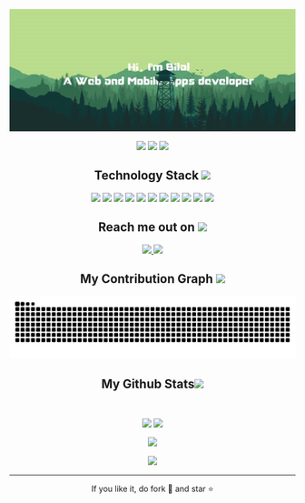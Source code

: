 
<p align="center">
 
</p align="center">
<img src="https://github.com/0kahnn/0kahnn/blob/main/images/cover.jpg" />

<p align="center">
 
 <img src="https://badges.pufler.dev/visits/0kahnn/0kahnn"/> 
 <img src="https://badges.pufler.dev/repos/0kahnn"/>
 <img src="https://badges.pufler.dev/commits/monthly/0kahnn" />

</p>

<!-- <p align="center">
 A Web Designer, and Developer with a real zeal for building websites that generate results. I provide top-notch Web Design for growing companies
</p>   -->

<h2 align="center">Technology Stack <img src="https://media.giphy.com/media/RbDKaczqWovIugyJmW/giphy.gif" width="50"></h2>

<p align="center">
<img src="https://img.shields.io/badge/-HTML5-E34F26?style=flat-square&logo=html5&logoColor=white"/>
<img src="https://img.shields.io/badge/-CSS3-1572B6?style=flat-square&logo=css3"/>
<img src="https://img.shields.io/badge/-Bootstrap-563D7C?style=flat-square&logo=bootstrap"/>
<img src="https://img.shields.io/badge/-Heroku-430098?style=flat-square&logo=heroku"/>
<img src="https://img.shields.io/badge/-JavaScript-black?style=flat-square&logo=javascript"/>
<img src="https://img.shields.io/badge/-Nodejs-black?style=flat-square&logo=Node.js"/>
<img src="https://img.shields.io/badge/-React-black?style=flat-square&logo=react"/>
<img src="https://img.shields.io/badge/-MongoDB-black?style=flat-square&logo=mongodb"/>
<img src="https://img.shields.io/badge/-MySQL-black?style=flat-square&logo=mysql"/>
<img src="https://img.shields.io/badge/-Git-black?style=flat-square&logo=git"/>
<img src="https://img.shields.io/badge/-GitHub-black?style=flat-square&logo=github"/>
</p>

<h2 align="center">Reach me out on <img src="https://media0.giphy.com/media/jqNPzdTTxQfOgOqpO4/source.gif" width="50"></h2>

<p align="center">
<!-- <img src="https://img.shields.io/badge/-ritik-purple?style=flat-square&logo=instagram&logoColor=white&link=https://www.instagram.com/pinkdogg307/"/> -->
<a href="mailto: ibilalmohammad8@gmail.com">
 <img src="https://img.shields.io/badge/-ibilalmohammad8-c14438?style=flat-square&logo=Gmail&logoColor=white&link=mailto:ibilalmohammad8@gmail.com"/>
</a>
<a href="https://www.linkedin.com/in/ibilalmohammad8/">
 <img src="https://img.shields.io/badge/-ibilalmohammad8-blue?style=flat-square&logo=Linkedin&logoColor=white&link=https://www.linkedin.com/in/ibilalmohammad8/"/>
</a>
</p>


<h2 align="center">
  My Contribution Graph <img src="https://media.giphy.com/media/xUA7aZeLE2e0P7Znz2/giphy.gif" width="50">
</h2>
<p align="center">
  <img src="https://github.com/0kahnn/0kahnn/raw/output/github-contribution-grid-snake.svg" alt="snake"></center>
</p>

<h2 align="center">
  My Github Stats<img src="https://media.giphy.com/media/VgCDAzcKvsR6OM0uWg/giphy.gif" width="50">
</h2>
 
<br>

<p align = "center">
  <img  src = "https://github-readme-stats.vercel.app/api?username=0kahnn&show_icons=true&theme=vue-dark&line_height=27">
  <img src = "https://github-readme-stats.vercel.app/api/top-langs/?username=0kahnn&hide=html,css,shaderlab,hlsl&theme=vue-dark">
</p>

<p align = "center">
 <img  src="https://github-readme-streak-stats.herokuapp.com/?user=0kahnn&show_icons=true&locale=en&layout=compact&theme=vue-dark&line_height=0" />
</p> 

<p align = "center">
 <img src="https://activity-graph.herokuapp.com/graph?username=0kahnn&theme=vue">
</p> 
<hr>
<p align="center">If you like it, do fork 🍴 and star ⭐</p>
